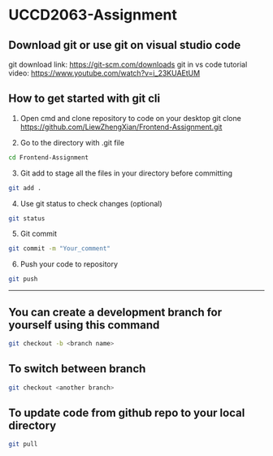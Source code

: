 # UCCD2063-Assignment

## Download git or use git on visual studio code
git download link: https://git-scm.com/downloads
git in vs code tutorial video: https://www.youtube.com/watch?v=i_23KUAEtUM

## How to get started with git cli

1. Open cmd and clone repository to code on your desktop
git clone https://github.com/LiewZhengXian/Frontend-Assignment.git

2. Go to the directory with .git file
```bash
cd Frontend-Assignment
```
3. Git add to stage all the files in your directory before committing
```bash
git add .
```
4. Use git status to check changes (optional) 
```bash
git status
```
5. Git commit 
```bash
git commit -m "Your_comment"
```
6. Push your code to repository
```bash
git push 
```
-----

## You can create a development branch for yourself using this command
```bash
git checkout -b <branch name>
```
## To switch between branch
```bash
git checkout <another branch>
```
## To update code from github repo to your local directory
```bash
git pull
```